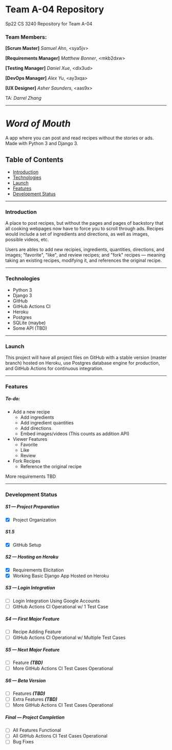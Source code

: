 # Team A-04 Repository

Sp22 CS 3240 Repository for Team A-04

### Team Members:

**[Scrum Master]** *Samuel Ahn*, \<sya5jv\>

**[Requirements Manager]** *Matthew Bonner*, \<mkb2dxw\>

**[Testing Manager]** *Daniel Xue*, \<dlx3ud\>

**[DevOps Manager]** *Alex Yu*, \<ay3xqa\>

**[UX Designer]** *Asher Saunders*, \<aas9x\>

TA: *Darrel Zhang*

---

# *Word of Mouth*
A app where you can post and read recipes without the stories or ads. Made with Python 3 and Django 3.

## Table of Contents

+ [Introduction](#introduction)
+ [Technologies](#technologies)
+ [Launch](#launch)
+ [Features](#features)
+ [Development Status](#development-status)

[//]: # (Setup page to describe how to run the project TBD)

---

### Introduction

A place to post recipes, but without the pages and pages of backstory that all cooking webpages now have to force you to scroll through ads. Recipes would include a set of ingredients and directions, as well as images, possible videos, etc.

Users are ables to add new recipies, ingredients, quantities, directions, and images; "favorite", "like", and review recipes; and "fork" recipes — meaning taking an existing recipes, modifying it, and references the original recipe.

---

### Technologies

+ Python 3
+ Django 3
+ GitHub
+ GitHub Actions CI
+ Heroku
+ Postgres
+ SQLite (maybe)
+ Some API (TBD)

---

### Launch

This project will have all project files on GitHub with a stable version (master branch) hosted on Heroku, use Postgres database engine for production, and GitHub Actions for continuous integration.

---

### Features

##### To-do:

+ Add a new recipe
    + Add ingredients
    + Add ingredient quantities
    + Add directions
    + Embed images/videos (This counts as addition API)
+ Viewer Features
    + Favorite
    + Like
    + Review
+ Fork Recipes
    + Reference the original recipe

More requirements TBD

---

### Development Status

##### S1 — Project Preparation

+ [X] Project Organization

##### S1.5

+ [X] GitHub Setup

##### S2 — Hosting on Heroku

+ [X] Requirements Elicitation
+ [X] Working Basic Django App Hosted on Heroku

##### S3 — Login Integration

+ [ ] Login Integration Using Google Accounts
+ [ ] GitHub Actions CI Operational w/ 1 Test Case

##### S4 — First Major Feature

+ [ ] Recipe Adding Feature
+ [ ] GitHub Actions CI Operational w/ Multiple Test Cases

##### S5 — Next Major Feature

+ [ ] Feature ***(TBD)***
+ [ ] More GitHub Actions CI Test Cases Operational

##### S6 — Beta Version

+ [ ] Features ***(TBD)***
+ [ ] Extra Features ***(TBD)***
+ [ ] More GitHub Actions CI Test Cases Operational

##### Final — Project Completion

+ [ ] All Features Functional
+ [ ] All GitHub Actions CI Test Cases Operational
+ [ ] Bug Fixes
